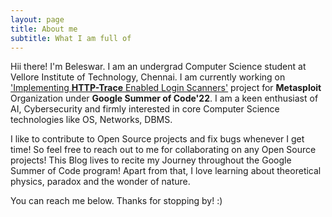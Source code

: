 ```yaml
---
layout: page
title: About me
subtitle: What I am full of
---
```


Hii there! I'm Beleswar. I am an undergrad Computer Science student at Vellore Institute of Technology, Chennai. I am currently working on ['Implementing **HTTP-Trace** Enabled Login Scanners'](https://summerofcode.withgoogle.com/programs/2022/projects/I4PxrljP) project for **Metasploit** Organization under **Google Summer of Code'22**. I am a keen enthusiast of AI, Cybersecurity and firmly interested in core Computer Science technologies like OS, Networks, DBMS.  
  
I like to contribute to Open Source projects and fix bugs whenever I get time! So feel free to reach out to me for collaborating on any Open Source projects! This Blog lives to recite my Journey throughout the Google Summer of Code program! Apart from that, I love learning about theoretical physics, paradox and the wonder of nature.

You can reach me below. Thanks for stopping by! :)
